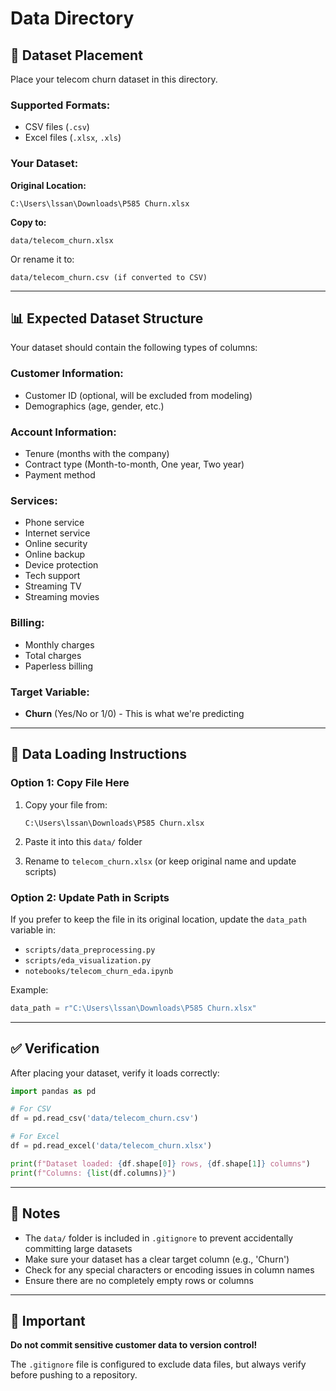 # Data Directory

## 📁 Dataset Placement

Place your telecom churn dataset in this directory.

### Supported Formats:
- CSV files (`.csv`)
- Excel files (`.xlsx`, `.xls`)

### Your Dataset:

**Original Location:**
```
C:\Users\lssan\Downloads\P585 Churn.xlsx
```

**Copy to:**
```
data/telecom_churn.xlsx
```

Or rename it to:
```
data/telecom_churn.csv (if converted to CSV)
```

---

## 📊 Expected Dataset Structure

Your dataset should contain the following types of columns:

### Customer Information:
- Customer ID (optional, will be excluded from modeling)
- Demographics (age, gender, etc.)

### Account Information:
- Tenure (months with the company)
- Contract type (Month-to-month, One year, Two year)
- Payment method

### Services:
- Phone service
- Internet service
- Online security
- Online backup
- Device protection
- Tech support
- Streaming TV
- Streaming movies

### Billing:
- Monthly charges
- Total charges
- Paperless billing

### Target Variable:
- **Churn** (Yes/No or 1/0) - This is what we're predicting

---

## 🔄 Data Loading Instructions

### Option 1: Copy File Here

1. Copy your file from:
   ```
   C:\Users\lssan\Downloads\P585 Churn.xlsx
   ```

2. Paste it into this `data/` folder

3. Rename to `telecom_churn.xlsx` (or keep original name and update scripts)

### Option 2: Update Path in Scripts

If you prefer to keep the file in its original location, update the `data_path` variable in:

- `scripts/data_preprocessing.py`
- `scripts/eda_visualization.py`
- `notebooks/telecom_churn_eda.ipynb`

Example:
```python
data_path = r"C:\Users\lssan\Downloads\P585 Churn.xlsx"
```

---

## ✅ Verification

After placing your dataset, verify it loads correctly:

```python
import pandas as pd

# For CSV
df = pd.read_csv('data/telecom_churn.csv')

# For Excel
df = pd.read_excel('data/telecom_churn.xlsx')

print(f"Dataset loaded: {df.shape[0]} rows, {df.shape[1]} columns")
print(f"Columns: {list(df.columns)}")
```

---

## 📝 Notes

- The `data/` folder is included in `.gitignore` to prevent accidentally committing large datasets
- Make sure your dataset has a clear target column (e.g., 'Churn')
- Check for any special characters or encoding issues in column names
- Ensure there are no completely empty rows or columns

---

## 🚨 Important

**Do not commit sensitive customer data to version control!**

The `.gitignore` file is configured to exclude data files, but always verify before pushing to a repository.
